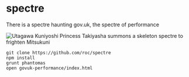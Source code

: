 spectre
=======

There is a spectre haunting gov.uk, the spectre of performance

![Utagawa Kuniyoshi Princess Takiyasha summons a skeleton spectre to frighten Mitsukuni](http://i.imgur.com/Zrzu2iS.jpg "Utagawa Kuniyoshi Princess Takiyasha summons a skeleton spectre to frighten Mitsukuni. The skeleton is all like 'have you tried loading this page from a field in East Anglia mate?'")

```
git clone https://github.com/roc/spectre
npm install
grunt phantomas
open govuk-performance/index.html
```

